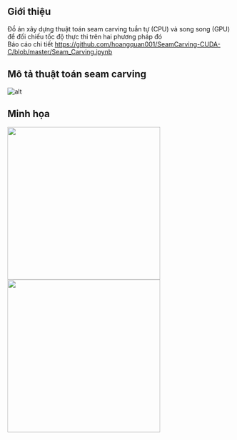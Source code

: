 ## Giới thiệu
Đồ án xây dựng thuật toán seam carving tuần tự (CPU) và song song (GPU) để đối chiếu tốc độ thực thi trên hai phương pháp đó
<br>
Báo cáo chi tiết https://github.com/hoangquan001/SeamCarving-CUDA-C/blob/master/Seam_Carving.ipynb
## Mô tả thuật toán seam carving
![alt](img/lake_shrink.gif)


## Minh họa

<img src="https://github.com/hoangquan001/SeamCarving-CUDA-C/blob/master/img/castle.jpg" height="342"> <img src="https://github.com/hoangquan001/SeamCarving-CUDA-C/blob/master/img/castle_shrink.jpg?raw=true" height="342">

